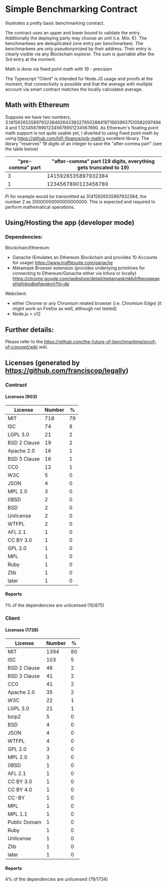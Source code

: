 # Simple Benchmarking Contract
Illustrates a pretty basic benchmarking contract.


The contract uses an upper and lower bound to validate the entry. Additionally the deploying party may choose an unit (i.e. Mio. €).
The benchmarkees are deduplicated (one entry per benchmarkee).
The benchmarkees are only pseudonymized by their address. Their entry is clearly visible via any Blockchain explorer.
The sum is queriable after the 3rd entry at the moment.

Math is done via fixed point math with 19 - precision

The Typescript "Client" is intended for Node.JS usage and proofs at the moment, that connectivity is possible and that the average with multiple account via smart contract matches the locally calculated average.

## Math with Ethereum
Suppose we have two numbers,
3.141592653589793238462643383279502884197169399375105820974944
and 1.123456789012345678901234567890.
As Ethereum's floating point math support is not quite usable yet, I diverted to using fixed point math by using https://github.com/hifi-finance/prb-math's excellent library.
The library "reserves" 19 digits of an integer to save the "after-comma part" (see the table below)

| "pre-comma" part | "after-comma" part  (19 digits, everything gets truncated to 19) |
|------------------|------------------------------------------------------------------|
| 3                | 1415926535897932384                                              |
| 1                | 1234567890123456789                                              |

Pi for example would be transmitted as 31415926535897932384, the number 2 as 20000000000000000000. 
This is expected and required to perform mathematical operations.

## Using/Hosting the app (developer mode)

### Dependencies:
Blockchain/Ethereum:
- Ganache (Emulates an Ethereum Blockchain and provides 10 Accounts for usage) https://www.trufflesuite.com/ganache
- Metamask Browser extension (provides underlying primitives for connecting to Ethereum/Ganache either via Infura or locally) https://chrome.google.com/webstore/detail/metamask/nkbihfbeogaeaoehlefnkodbefgpgknn?hl=de

Webclient:
- either Chrome or any Chromium related browser (i.e. Chromium Edge) [it might work on Firefox as well, although not tested]
- Node.js > v12

## Further details:
Please refer to the https://github.com/the-future-of-benchmarking/proof-of-concept/wiki wiki.


## Licenses (generated by https://github.com/franciscop/legally)
### Contract

#### Licenses (903)
| License | Number | % |
|---|---|---|
| MIT | 718 | 79 |
| ISC | 74 | 8 |
| LGPL 3.0 | 21 | 2 |
| BSD 2 Clause | 19 | 2 |
| Apache 2.0 | 16 | 1 |
| BSD 3 Clause | 16 | 1 |
| CC0 | 12 | 1 |
| W3C | 5 | 0 |
| JSON | 4 | 0 |
| MPL 2.0 | 3 | 0 |
| 0BSD | 2 | 0 |
| BSD | 2 | 0 |
| Unlicense | 2 | 0 |
| WTFPL | 2 | 0 |
| AFL 2.1 | 1 | 0 |
| CC BY 3.0 | 1 | 0 |
| GPL 2.0 | 1 | 0 |
| MPL | 1 | 0 |
| Ruby | 1 | 0 |
| Zlib | 1 | 0 |
| later | 1 | 0 |            
#### Reports                                                  
1% of the dependencies are unlicensed (10/875)                                                            
   
   
### Client

#### Licenses (1738)                                             
| License | Number | % |
|---|---|---|
| MIT | 1394 | 80 |
| ISC | 103 | 5 |
| BSD 2 Clause | 46 | 2 |
| BSD 3 Clause | 41 | 2 |
| CC0 | 41 | 2 |
| Apache 2.0 | 35 | 2 |
| W3C | 22 | 1 |
| LGPL 3.0 | 21 | 1 |
| bzip2 | 5 | 0 |
| BSD | 4 | 0 |
| JSON | 4 | 0 |
| WTFPL | 4 | 0 |
| GPL 2.0 | 3 | 0 |
| MPL 2.0 | 3 | 0 |
| 0BSD | 1 | 0 |
| AFL 2.1 | 1 | 0 |
| CC BY 3.0 | 1 | 0 |
| CC BY 4.0 | 1 | 0 |
| CC-BY | 1 | 0 |
| MPL | 1 | 0 |
| MPL 1.1 | 1 | 0 |
| Public Domain | 1 | 0 |
| Ruby | 1 | 0 |
| Unlicense | 1 | 0 |
| Zlib | 1 | 0 |
| later | 1 | 0 |            
   
#### Reports                                                  
4% of the dependencies are unlicensed (79/1734)                                                           
   
   
